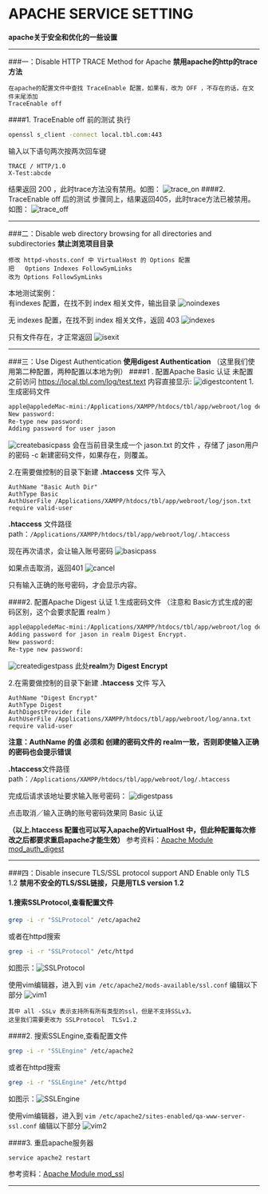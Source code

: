 
APACHE SERVICE SETTING
=====================

**apache关于安全和优化的一些设置**
***
###一：Disable HTTP TRACE Method for Apache
**禁用apache的http的trace方法**

    在apache的配置文件中查找 TraceEnable 配置，如果有，改为 OFF ，不存在的话，在文件末尾添加
    TraceEnable off
####1. TraceEnable off 前的测试
执行
```sh
openssl s_client -connect local.tbl.com:443
```
输入以下语句两次按两次回车键

    TRACE / HTTP/1.0
    X-Test:abcde
结果返回 200 ，此时trace方法没有禁用。如图：
![trace_on](https://raw.githubusercontent.com/phpstudyOne/rihui/apache_service_setting/apache_service_setting/images/trace_on.png)
####2. TraceEnable off 后的测试
步骤同上，结果返回405，此时trace方法已被禁用。如图：
![trace_off](https://raw.githubusercontent.com/phpstudyOne/rihui/apache_service_setting/apache_service_setting/images/trace_off.png)
***
###二：Disable web directory browsing for all directories and subdirectories
**禁止浏览项目目录**

    修改 httpd-vhosts.conf 中 VirtualHost 的 Options 配置
    把   Options Indexes FollowSymLinks
    改为 Options FollowSymLinks
本地测试案例：  
有indexes 配置，在找不到 index 相关文件，输出目录
![noindexes](https://raw.githubusercontent.com/phpstudyOne/rihui/apache_service_setting/apache_service_setting/images/noindexes.png)

无 indexes 配置，在找不到 index 相关文件，返回 403
![indexes](https://raw.githubusercontent.com/phpstudyOne/rihui/apache_service_setting/apache_service_setting/images/indexes.png)

只有文件存在，才正常返回
![isexit](https://raw.githubusercontent.com/phpstudyOne/rihui/apache_service_setting/apache_service_setting/images/isexit.png)
***
###三：Use Digest Authentication
**使用digest Authentication**
（这里我们使用第二种配置，两种配置以本地为例）
####1 . 配置Apache Basic 认证
未配置之前访问 https://local.tbl.com/log/test.text  内容直接显示:
![digestcontent](https://raw.githubusercontent.com/phpstudyOne/rihui/apache_service_setting/apache_service_setting/images/digestcontent.png)
1.生成密码文件
``` sh
apple@appledeMac-mini:/Applications/XAMPP/htdocs/tbl/app/webroot/log develop$ htpasswd -c jason.txt jason
New password:
Re-type new password:
Adding password for user jason
```
![createbasicpass](https://raw.githubusercontent.com/phpstudyOne/rihui/apache_service_setting/apache_service_setting/images/createbasicpass.png)
会在当前目录生成一个 jason.txt 的文件 ，存储了 jason用户的密码
-c 新建密码文件，如果存在，则覆盖。

2.在需要做控制的目录下新建 **.htaccess** 文件 写入
```
AuthName "Basic Auth Dir"
AuthType Basic
AuthUserFile /Applications/XAMPP/htdocs/tbl/app/webroot/log/json.txt
require valid-user
```
**.htaccess** 文件路径
path：`/Applications/XAMPP/htdocs/tbl/app/webroot/log/.htaccess`

现在再次请求，会让输入账号密码
![basicpass](https://raw.githubusercontent.com/phpstudyOne/rihui/apache_service_setting/apache_service_setting/images/basicpass.png)

如果点击取消，返回401
![cancel](https://raw.githubusercontent.com/phpstudyOne/rihui/apache_service_setting/apache_service_setting/images/cancel.png)

只有输入正确的账号密码，才会显示内容。

####2. 配置Apache Digest 认证
1.生成密码文件 （注意和 Basic方式生成的密码区别，这个会要求配置 realm ）
```sh
apple@appledeMac-mini:/Applications/XAMPP/htdocs/tbl/app/webroot/log develop$ htdigest -c anna.txt "Digest Encrypt" jason
Adding password for jason in realm Digest Encrypt.
New password:
Re-type new password:
```
![createdigestpass](https://raw.githubusercontent.com/phpstudyOne/rihui/apache_service_setting/apache_service_setting/images/createdigetpass.png)
此处**realm**为 **Digest Encrypt**

2.在需要做控制的目录下新建 **.htaccess** 文件 写入
```
AuthName "Digest Encrypt"
AuthType Digest
AuthDigestProvider file
AuthUserFile /Applications/XAMPP/htdocs/tbl/app/webroot/log/anna.txt
require valid-user
```
**注意：AuthName 的值 必须和 创建的密码文件的 realm一致，否则即使输入正确的密码也会提示错误**

**.htaccess**文件路径
path：`/Applications/XAMPP/htdocs/tbl/app/webroot/log/.htaccess`

完成后请求该地址要求输入账号密码：
![digestpass](https://raw.githubusercontent.com/phpstudyOne/rihui/apache_service_setting/apache_service_setting/images/digestpass.png)

点击取消／输入正确的账号密码效果同 Basic 认证


**（以上.htaccess 配置也可以写入apache的VirtualHost 中，但此种配置每次修改之后都要求重启apache才能生效）**
参考资料：[Apache Module mod_auth_digest](https://httpd.apache.org/docs/2.4/mod/mod_auth_digest.html)
***
###四：Disable insecure TLS/SSL protocol support AND Enable only TLS 1.2
**禁用不安全的TLS/SSL链接，只是用TLS version 1.2**

####  1.搜索SSLProtocol,查看配置文件
```sh
grep -i -r "SSLProtocol" /etc/apache2
```
或者在httpd搜索
```sh
grep -i -r "SSLProtocol" /etc/httpd
```
   如图示：![SSLProtocol](https://github.com/phpstudyOne/rihui/blob/apache_service_setting/apache_service_setting/images/sslProtocol.png)
   
使用vim编辑器，进入到 `vim /etc/apache2/mods-available/ssl.conf` 编辑以下部分
![vim1](https://github.com/phpstudyOne/rihui/blob/apache_service_setting/apache_service_setting/images/vim1.png)

    其中 all -SSLv 表示支持所有所有类型的ssl，但是不支持SSLv3。
    这里我们需要更改为 SSLProtocol  TLSv1.2

####2. 搜索SSLEngine,查看配置文件
```sh
grep -i -r "SSLEngine" /etc/apache2
```
或者在httpd搜索
```sh
grep -i -r "SSLEngine" /etc/httpd
```
如图示：![SSLEngine](https://raw.githubusercontent.com/phpstudyOne/rihui/apache_service_setting/apache_service_setting/images/sslengine.png)

使用vim编辑器，进入到 `vim /etc/apache2/sites-enabled/qa-www-server-ssl.conf` 编辑以下部分
![vim2](https://raw.githubusercontent.com/phpstudyOne/rihui/apache_service_setting/apache_service_setting/images/vim2.png)

####3. 重启apache服务器
``` sh
service apache2 restart
```
参考资料：[Apache Module mod_ssl](http://httpd.apache.org/docs/2.4/mod/mod_ssl.html#sslengine)
***
